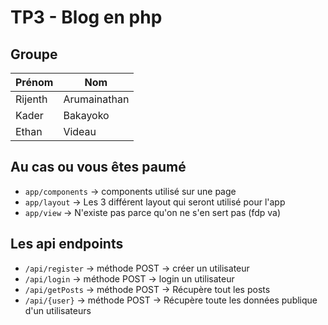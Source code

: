 # TP3 - Blog en php

## Groupe
| Prénom  | Nom          |
| ------- | ------------ |
| Rijenth | Arumainathan |
| Kader   | Bakayoko     |
| Ethan   | Videau       |

## Au cas ou vous êtes paumé

- `app/components` -> components utilisé sur une page
- `app/layout` -> Les 3 différent layout qui seront utilisé pour l'app
- `app/view` -> N'existe pas parce qu'on ne s'en sert pas (fdp va) 

## Les api endpoints

- `/api/register` -> méthode POST -> créer un utilisateur
- `/api/login` -> méthode POST -> login un utilisateur
- `/api/getPosts` -> méthode POST -> Récupère tout les posts
- `/api/{user}` -> méthode POST -> Récupère toute les données publique d'un utilisateurs

  